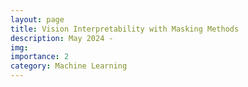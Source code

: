```yaml
---
layout: page
title: Vision Interpretability with Masking Methods
description: May 2024 -
img:
importance: 2
category: Machine Learning 
---
```



